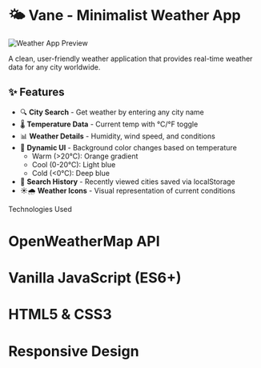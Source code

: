 # 🌤️ Vane - Minimalist Weather App

![Weather App Preview](https://via.placeholder.com/800x400?text=Vane+Weather+App+Preview) <!-- Replace with actual screenshot -->

A clean, user-friendly weather application that provides real-time weather data for any city worldwide.

## ✨ Features

- 🔍 **City Search** - Get weather by entering any city name
- 🌡️ **Temperature Data** - Current temp with °C/°F toggle
- 📊 **Weather Details** - Humidity, wind speed, and conditions
- 🎨 **Dynamic UI** - Background color changes based on temperature
  - Warm (>20°C): Orange gradient
  - Cool (0-20°C): Light blue
  - Cold (<0°C): Deep blue
- 📍 **Search History** - Recently viewed cities saved via localStorage
- ☀️🌧️ **Weather Icons** - Visual representation of current conditions


Technologies Used
# OpenWeatherMap API
# Vanilla JavaScript (ES6+)
# HTML5 & CSS3
# Responsive Design


    

    

    
